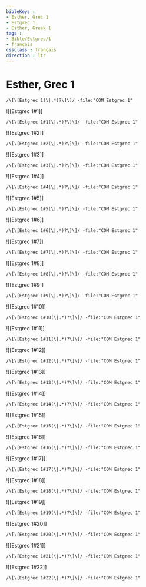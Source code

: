 ```yaml
---
bibleKeys : 
- Esther, Grec 1
- Estgrec 1
- Esther, Greek 1
tags : 
- Bible/Estgrec/1
- français
cssclass : français
direction : ltr
---
```


# Esther, Grec 1

```query
/\[\[Estgrec 1(\|.*)?\]\]/ -file:"COM Estgrec 1"
```



![[Estgrec 1#1]]

```query
/\[\[Estgrec 1#1(\|.*)?\]\]/ -file:"COM Estgrec 1"
```

![[Estgrec 1#2]]

```query
/\[\[Estgrec 1#2(\|.*)?\]\]/ -file:"COM Estgrec 1"
```

![[Estgrec 1#3]]

```query
/\[\[Estgrec 1#3(\|.*)?\]\]/ -file:"COM Estgrec 1"
```

![[Estgrec 1#4]]

```query
/\[\[Estgrec 1#4(\|.*)?\]\]/ -file:"COM Estgrec 1"
```

![[Estgrec 1#5]]

```query
/\[\[Estgrec 1#5(\|.*)?\]\]/ -file:"COM Estgrec 1"
```

![[Estgrec 1#6]]

```query
/\[\[Estgrec 1#6(\|.*)?\]\]/ -file:"COM Estgrec 1"
```

![[Estgrec 1#7]]

```query
/\[\[Estgrec 1#7(\|.*)?\]\]/ -file:"COM Estgrec 1"
```

![[Estgrec 1#8]]

```query
/\[\[Estgrec 1#8(\|.*)?\]\]/ -file:"COM Estgrec 1"
```

![[Estgrec 1#9]]

```query
/\[\[Estgrec 1#9(\|.*)?\]\]/ -file:"COM Estgrec 1"
```

![[Estgrec 1#10]]

```query
/\[\[Estgrec 1#10(\|.*)?\]\]/ -file:"COM Estgrec 1"
```

![[Estgrec 1#11]]

```query
/\[\[Estgrec 1#11(\|.*)?\]\]/ -file:"COM Estgrec 1"
```

![[Estgrec 1#12]]

```query
/\[\[Estgrec 1#12(\|.*)?\]\]/ -file:"COM Estgrec 1"
```

![[Estgrec 1#13]]

```query
/\[\[Estgrec 1#13(\|.*)?\]\]/ -file:"COM Estgrec 1"
```

![[Estgrec 1#14]]

```query
/\[\[Estgrec 1#14(\|.*)?\]\]/ -file:"COM Estgrec 1"
```

![[Estgrec 1#15]]

```query
/\[\[Estgrec 1#15(\|.*)?\]\]/ -file:"COM Estgrec 1"
```

![[Estgrec 1#16]]

```query
/\[\[Estgrec 1#16(\|.*)?\]\]/ -file:"COM Estgrec 1"
```

![[Estgrec 1#17]]

```query
/\[\[Estgrec 1#17(\|.*)?\]\]/ -file:"COM Estgrec 1"
```

![[Estgrec 1#18]]

```query
/\[\[Estgrec 1#18(\|.*)?\]\]/ -file:"COM Estgrec 1"
```

![[Estgrec 1#19]]

```query
/\[\[Estgrec 1#19(\|.*)?\]\]/ -file:"COM Estgrec 1"
```

![[Estgrec 1#20]]

```query
/\[\[Estgrec 1#20(\|.*)?\]\]/ -file:"COM Estgrec 1"
```

![[Estgrec 1#21]]

```query
/\[\[Estgrec 1#21(\|.*)?\]\]/ -file:"COM Estgrec 1"
```

![[Estgrec 1#22]]

```query
/\[\[Estgrec 1#22(\|.*)?\]\]/ -file:"COM Estgrec 1"
```

